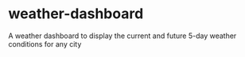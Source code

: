 # weather-dashboard
A weather dashboard to display the current and future 5-day weather conditions for any city
